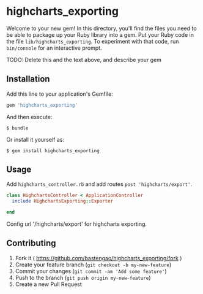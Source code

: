 # highcharts_exporting

Welcome to your new gem! In this directory, you'll find the files you need to be able to package up your Ruby library into a gem. Put your Ruby code in the file `lib/highcharts_exporting`. To experiment with that code, run `bin/console` for an interactive prompt.

TODO: Delete this and the text above, and describe your gem

## Installation

Add this line to your application's Gemfile:

```ruby
gem 'highcharts_exporting'
```

And then execute:

    $ bundle

Or install it yourself as:

    $ gem install highcharts_exporting

## Usage

Add `highcharts_controller.rb` and add routes `post 'highcharts/export'`.

```ruby
class HighchartsController < ApplicationController
  include HighchartsExporting::Exporter

end
```

Config url '/highcharts/export' for highcharts exporting.


## Contributing

1. Fork it ( https://github.com/bastengao/highcharts_exporting/fork )
2. Create your feature branch (`git checkout -b my-new-feature`)
3. Commit your changes (`git commit -am 'Add some feature'`)
4. Push to the branch (`git push origin my-new-feature`)
5. Create a new Pull Request
